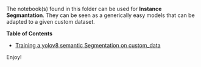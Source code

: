The notebook(s) found in this folder can be used for **Instance Segmantation**. They can be seen as a generically easy models that can be adapted to a given custom dataset.

**Table of Contents**
- [Training a yolov8 semantic Segmentation on custom_data](Training_a_yolov8_semantic_Segmentation_on_custom_data.ipynb)

Enjoy!
